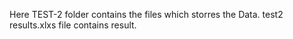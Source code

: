 Here TEST-2 folder contains the files which storres the Data.
test2 results.xlxs file contains result.
